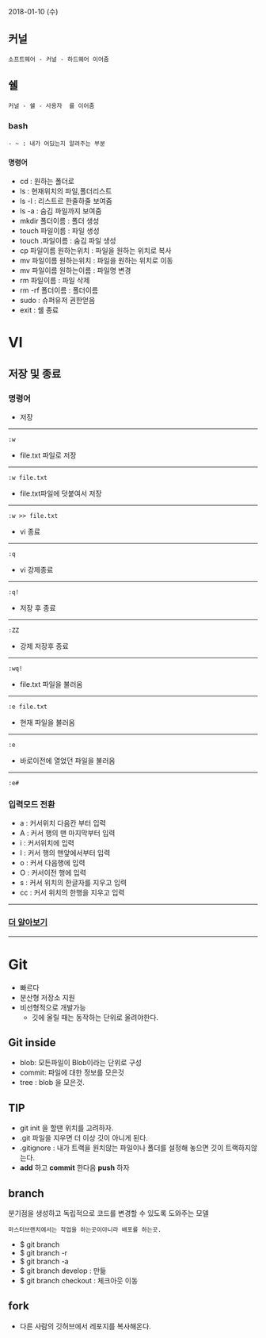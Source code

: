 2018-01-10 (수)

## 커널
	소프트웨어 - 커널 - 하드웨어 이어줌

## 쉘
	커널 - 쉘 - 사용자  를 이어줌
### bash
	- ~ : 내가 어딨는지 알려주는 부분	
	
   #### 명령어
   - cd : 원하는 폴더로 
   - ls : 현재위치의 파일,폴더리스트
   - ls -l : 리스트르 한줄하줄 보여줌
   - ls -a : 숨김 파일까지 보여줌
   - mkdir 폴더이름 : 폴더 생성 
   - touch 파일이름 : 파일 생성
   - touch .파일이름 : 숨김 파일 생성
   - cp 파일이름 원하는위치 : 파일을 원하는 위치로 복사
   - mv 파일이름 원하는위치 : 파일을 원하는 위치로 이동
   - mv 파일이름 원하는이름 : 파일명 변경	 
   - rm 파일이름 : 파일 삭제
   - rm -rf 폴더이름 : 폴더이름 	 
   - sudo : 슈퍼유저 권한얻음
   - exit : 쉘 종료

# VI

## 저장 및 종료


### 명령어
- 저장
---
	:w

- file.txt 파일로 저장 	
---
	:w file.txt

- file.txt파일에 덧붙여서 저장
--- 
	:w >> file.txt
- vi 종료
--- 
	:q
- vi 강제종료
---
	:q!
- 저장 후 종료
---
	:ZZ
- 강제 저장후 종료
---
	:wq!
- file.txt 파일을 불러옴
---
	:e file.txt
- 현재 파일을 불러옴
--- 
	:e
- 바로이전에 열었던 파일을 불러옴
---
	:e#
### 입력모드 전환
- a : 커서위치 다음칸 부터 입력
- A : 커서 행의 맨 마지막부터 입력
- i : 커서위치에 입력
- I : 커서 행의 맨앞에서부터 입력
- o : 커서 다음행에 입력
- O : 커서이전 행에 입력
- s : 커서 위치의 한글자를 지우고 입력
- cc : 커서 위치의 한행을 지우고 입력 


---
### [더 알아보기](http://gyuha.tistory.com/157)
---

# Git
- 빠르다
- 분산형 저장소 지원
- 비선형적으로 개발가능
	- 깃에 올릴 때는 동작하는 단위로 올려야한다.	
    
## Git inside 
- blob: 모든파일이 Blob이라는 단위로 구성
- commit: 파일에 대한 정보를 모은것
- tree : blob 을 모은것.


## TIP
- git init 을 할땐 위치를 고려하자.
- .git 파일을 지우면 더 이상 깃이 아니게 된다.
- .gitignore : 내가 트랙을 원치않는 파일이나 폴더를 설정해 놓으면 깃이 트랙하지않는다.
- **add** 하고 **commit** 한다음 **push** 하자  

## branch
분기점을 생성하고 독립적으로 코드를 변경할 수 있도록 도와주는 모델
	
 	마스터브랜치에서는 작업을 하는곳이아니라 배포를 하는곳. 
    

- $ git branch 
- $ git branch -r
- $ git branch -a
- $ git branch develop : 만듦
- $ git branch checkout : 체크아웃 이동

## fork 
- 다른 사람의 깃허브에서 레포지를 복사해온다.



